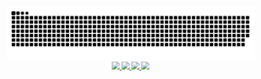 <div align="center">
  <a href="https://minimania.app">
  <img  src="https://github.com/1999AZZAR/1999AZZAR/blob/main/resources/img/grid-snake.svg"
       alt="snake" /></a>
</div>

<div align="center">
  <a href="https://discord.gg/minimania">
    <img src="https://img.shields.io/badge/Discord-7289DA?style=flat-square&logo=discord&logoColor=white">
  </a>
   <a href="https://discord.gg/minimania">
    <img src="https://img.shields.io/badge/Discord-7289DA?style=flat-square&logo=discord&logoColor=white">
  </a>
   <a href="https://discord.gg/minimania">
    <img src="https://img.shields.io/badge/Discord-7289DA?style=flat-square&logo=discord&logoColor=white">
  </a>
   <a href="https://discord.gg/minimania">
    <img src="https://img.shields.io/badge/Discord-7289DA?style=flat-square&logo=discord&logoColor=white">
  </a>
</div>
